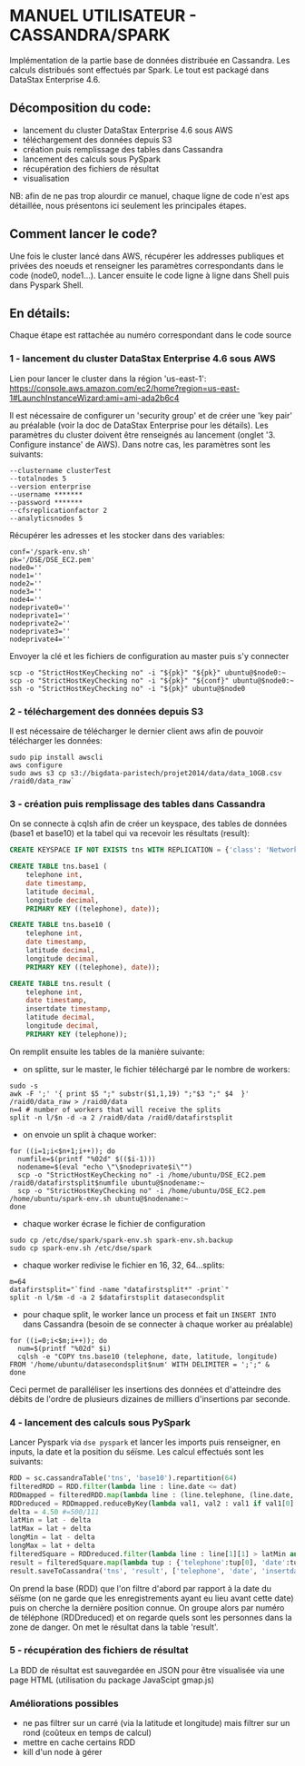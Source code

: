 # MANUEL UTILISATEUR - CASSANDRA/SPARK
Implémentation de la partie base de données distribuée en Cassandra. Les calculs distribués sont effectués par Spark. Le tout est packagé dans DataStax Enterprise 4.6.
## Décomposition du code:
- lancement du cluster DataStax Enterprise 4.6 sous AWS
- téléchargement des données depuis S3 
- création puis remplissage des tables dans Cassandra
- lancement des calculs sous PySpark
- récupération des fichiers de résultat
- visualisation

NB: afin de ne pas trop alourdir ce manuel, chaque ligne de code n'est aps détaillée, nous présentons ici seulement les principales étapes.

## Comment lancer le code?
Une fois le cluster lancé dans AWS, récupérer les addresses publiques et privées des noeuds et renseigner les paramètres correspondants dans le code (node0, node1...). Lancer ensuite le code ligne à ligne dans Shell puis dans Pyspark Shell.

## En détails:
Chaque étape est rattachée au numéro correspondant dans le code source
### 1 - lancement du cluster DataStax Enterprise 4.6 sous AWS
Lien pour lancer le cluster dans la région 'us-east-1':<br>
https://console.aws.amazon.com/ec2/home?region=us-east-1#LaunchInstanceWizard:ami=ami-ada2b6c4

Il est nécessaire de configurer un 'security group' et de créer une 'key pair' au préalable (voir la doc de DataStax Enterprise pour les détails). Les paramètres du cluster doivent être renseignés au lancement (onglet '3. Configure instance' de AWS). Dans notre cas, les paramètres sont les suivants:<br>
```
--clustername clusterTest
--totalnodes 5
--version enterprise
--username *******
--password *******
--cfsreplicationfactor 2
--analyticsnodes 5
```
Récupérer les adresses et les stocker dans des variables:
```shell
conf='/spark-env.sh'
pk='/DSE/DSE_EC2.pem'
node0=''
node1=''
node2=''
node3=''
node4=''
nodeprivate0=''
nodeprivate1=''
nodeprivate2=''
nodeprivate3=''
nodeprivate4=''
```

Envoyer la clé et les fichiers de configuration au master puis s'y connecter
```shell
scp -o "StrictHostKeyChecking no" -i "${pk}" "${pk}" ubuntu@$node0:~
scp -o "StrictHostKeyChecking no" -i "${pk}" "${conf}" ubuntu@$node0:~
ssh -o "StrictHostKeyChecking no" -i "${pk}" ubuntu@$node0
```

### 2 - téléchargement des données depuis S3 
Il est nécessaire de télécharger le dernier client aws afin de pouvoir télécharger les données:<br>
```shell
sudo pip install awscli
aws configure
sudo aws s3 cp s3://bigdata-paristech/projet2014/data/data_10GB.csv /raid0/data_raw`
```

### 3 - création puis remplissage des tables dans Cassandra
On se connecte à cqlsh afin de créer un keyspace, des tables de données (base1 et base10) et la tabel qui va recevoir les résultats (result):
```sql
CREATE KEYSPACE IF NOT EXISTS tns WITH REPLICATION = {'class': 'NetworkTopologyStrategy', 'Analytics' : 2};

CREATE TABLE tns.base1 (
	telephone int,
	date timestamp, 
	latitude decimal, 
	longitude decimal, 
	PRIMARY KEY ((telephone), date));

CREATE TABLE tns.base10 (
	telephone int,
	date timestamp, 
	latitude decimal, 
	longitude decimal, 
	PRIMARY KEY ((telephone), date));

CREATE TABLE tns.result (
	telephone int,
	date timestamp, 
	insertdate timestamp,
	latitude decimal, 
	longitude decimal, 
	PRIMARY KEY (telephone));
```
On remplit ensuite les tables de la manière suivante:
- on splitte, sur le master, le fichier téléchargé par le nombre de workers:
```shell
sudo -s
awk -F ';' '{ print $5 ";" substr($1,1,19) ";"$3 ";" $4  }' /raid0/data_raw > /raid0/data
n=4 # number of workers that will receive the splits
split -n l/$n -d -a 2 /raid0/data /raid0/datafirstsplit
```
- on envoie un split à chaque worker:
```shell
for ((i=1;i<$n+1;i++)); do
  numfile=$(printf "%02d" $(($i-1)))
  nodename=$(eval "echo \"\$nodeprivate$i\"")
  scp -o "StrictHostKeyChecking no" -i /home/ubuntu/DSE_EC2.pem /raid0/datafirstsplit$numfile ubuntu@$nodename:~
  scp -o "StrictHostKeyChecking no" -i /home/ubuntu/DSE_EC2.pem /home/ubuntu/spark-env.sh ubuntu@$nodename:~
done
```
- chaque worker écrase le fichier de configuration
```shell
sudo cp /etc/dse/spark/spark-env.sh spark-env.sh.backup
sudo cp spark-env.sh /etc/dse/spark
```

- chaque worker redivise le fichier en 16, 32, 64...splits:
```shell
m=64
datafirstsplit="`find -name "datafirstsplit*" -print`"
split -n l/$m -d -a 2 $datafirstsplit datasecondsplit
```
- pour chaque split, le worker lance un process et fait un `INSERT INTO` dans Cassandra (besoin de se connecter à chaque worker au préalable)
```shell
for ((i=0;i<$m;i++)); do
  num=$(printf "%02d" $i)
  cqlsh -e "COPY tns.base10 (telephone, date, latitude, longitude) FROM '/home/ubuntu/datasecondsplit$num' WITH DELIMITER = ';';" &
done
```
Ceci permet de paralléliser les insertions des données et d'atteindre des débits de l'ordre de plusieurs dizaines de milliers d'insertions par seconde.

### 4 - lancement des calculs sous PySpark

Lancer Pyspark via `dse pyspark` et lancer les imports puis renseigner, en inputs, la date et la position du séïsme. Les calcul effectués sont les suivants:
```python
RDD = sc.cassandraTable('tns', 'base10').repartition(64)
filteredRDD = RDD.filter(lambda line : line.date <= dat)
RDDmapped = filteredRDD.map(lambda line : (line.telephone, (line.date, line.latitude, line.longitude)))
RDDreduced = RDDmapped.reduceByKey(lambda val1, val2 : val1 if val1[0] > val2[0] else val2)
delta = 4.50 #=500/111
latMin = lat - delta
latMax = lat + delta
longMin = lat - delta
longMax = lat + delta
filteredSquare = RDDreduced.filter(lambda line : line[1][1] > latMin and line[1][1] < latMax and line[1][1] > longMin and line[1][1] < longMax)
result = filteredSquare.map(lambda tup : {'telephone':tup[0], 'date':tup[1][0], 'latitude':tup[1][1], 'longitude':tup[1][2], 'insertdate':str(datetime.today())[:19]})
result.saveToCassandra('tns', 'result', ['telephone', 'date', 'insertdate', 'latitude', 'longitude'])
```
On prend la base (RDD) que l'on filtre d'abord par rapport à la date du séïsme (on ne garde que les enregistrements ayant eu lieu avant cette date) puis on cherche la dernière position connue. On groupe alors par numéro de téléphone (RDDreduced) et on regarde quels sont les personnes dans la zone de danger. On met le résultat dans la table 'result'.

### 5 - récupération des fichiers de résultat
La BDD de résultat est sauvegardée en JSON pour être visualisée via une page HTML (utilisation du package JavaScipt gmap.js)

### Améliorations possibles
- ne pas filtrer sur un carré (via la latitude et longitude) mais filtrer sur un rond (coûteux en temps de calcul)
- mettre en cache certains RDD
- kill d'un node à gérer
